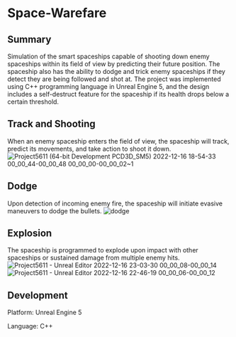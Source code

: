 # Space-Warefare

## Summary
Simulation of the smart spaceships capable of shooting down enemy spaceships within its field of view by predicting their future position. The spaceship also has the ability to dodge and trick enemy spaceships if they detect they are being followed and shot at. The project was implemented using C++ programming language in Unreal Engine 5, and the design includes a self-destruct feature for the spaceship if its health drops below a certain threshold.

## Track and Shooting
When an enemy spaceship enters the field of view, the spaceship will track, predict its movements, and take action to shoot it down.
![Project5611 (64-bit Development PCD3D_SM5)  2022-12-16 18-54-33 00_00_44-00_00_48 00_00_00-00_00_02~1](https://user-images.githubusercontent.com/76828992/217697955-d10f8d49-092c-4dd7-b6a4-6a6c5b36545b.gif)

## Dodge

Upon detection of incoming enemy fire, the spaceship will initiate evasive maneuvers to dodge the bullets.
![dodge](https://user-images.githubusercontent.com/76828992/217697990-491dd3be-1b1b-4ec0-ad27-9b60baa945f5.gif)

## Explosion

The spaceship is programmed to explode upon impact with other spaceships or sustained damage from multiple enemy hits.
![Project5611 - Unreal Editor 2022-12-16 23-03-30 00_00_08-00_00_14](https://user-images.githubusercontent.com/76828992/217698035-3dc622f1-f547-4bb8-9e2f-91724f34fcde.gif)
![Project5611 - Unreal Editor 2022-12-16 22-46-19 00_00_06-00_00_12](https://user-images.githubusercontent.com/76828992/217698038-591787ed-e7f4-40f1-84b8-76104a707473.gif)

## Development
Platform: Unreal Engine 5

Language: C++

